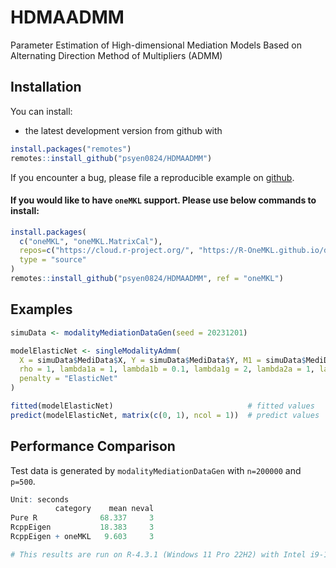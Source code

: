 HDMAADMM
====

Parameter Estimation of High-dimensional Mediation Models Based on Alternating Direction Method of Multipliers (ADMM)

Installation
------------

You can install:

-   the latest development version from github with

``` r
install.packages("remotes")
remotes::install_github("psyen0824/HDMAADMM")
```

If you encounter a bug, please file a reproducible example on [github](https://github.com/psyen0824/HDMAADMM/issues).

#### If you would like to have `oneMKL` support. Please use below commands to install:

``` r
install.packages(
  c("oneMKL", "oneMKL.MatrixCal"), 
  repos=c("https://cloud.r-project.org/", "https://R-OneMKL.github.io/drat"), 
  type = "source"
)
remotes::install_github("psyen0824/HDMAADMM", ref = "oneMKL")
```

Examples
--------

``` r
simuData <- modalityMediationDataGen(seed = 20231201)

modelElasticNet <- singleModalityAdmm(
  X = simuData$MediData$X, Y = simuData$MediData$Y, M1 = simuData$MediData$M1,
  rho = 1, lambda1a = 1, lambda1b = 0.1, lambda1g = 2, lambda2a = 1, lambda2b = 1,
  penalty = "ElasticNet"
)

fitted(modelElasticNet)                              # fitted values
predict(modelElasticNet, matrix(c(0, 1), ncol = 1))  # predict values
```

Performance Comparison
----------------------

Test data is generated by `modalityMediationDataGen` with `n=200000` and `p=500`.


``` R
Unit: seconds
          category    mean neval
Pure R              68.337     3
RcppEigen           18.383     3
RcppEigen + oneMKL   9.603     3

# This results are run on R-4.3.1 (Windows 11 Pro 22H2) with Intel i9-13900K.
```

